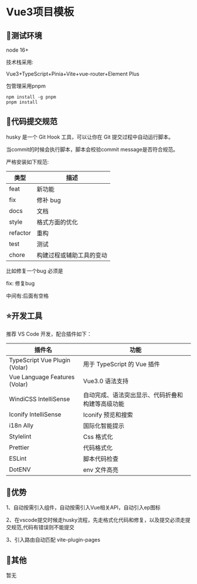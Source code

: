 # Vue3项目模板

## 🐶测试环境

node 16+

技术栈采用:

Vue3+TypeScript+Pinia+Vite+vue-router+Element Plus

包管理采用pnpm

```shell
npm install -g pnpm
pnpm install
```

## 🐯代码提交规范

husky 是一个 Git Hook 工具，可以让你在 Git 提交过程中自动运行脚本。

当commit的时候会执行脚本，脚本会校验commit message是否符合规范。

严格安装如下规范:

| 类型     | 描述                     |
| -------- | ------------------------ |
| feat     | 新功能                   |
| fix      | 修补 bug                 |
| docs     | 文档                     |
| style    | 格式方面的优化           |
| refactor | 重构                     |
| test     | 测试                     |
| chore    | 构建过程或辅助工具的变动 |

比如修复一个bug 必须是

fix: 修复bug

中间有:后面有空格

## ⭐️开发工具

推荐 VS Code 开发，配合插件如下：

| 插件名                        | 功能                                             |
| ----------------------------- | ------------------------------------------------ |
| TypeScript Vue Plugin (Volar) | 用于 TypeScript 的 Vue 插件                      |
| Vue Language Features (Volar) | Vue3.0 语法支持                                  |
| WindiCSS IntelliSense         | 自动完成、语法突出显示、代码折叠和构建等高级功能 |
| Iconify IntelliSense          | Iconify 预览和搜索                               |
| i18n Ally                     | 国际化智能提示                                   |
| Stylelint                     | Css 格式化                                       |
| Prettier                      | 代码格式化                                       |
| ESLint                        | 脚本代码检查                                     |
| DotENV                        | env 文件高亮                                     |

## 🚀优势

1、自动按需引入组件，自动按需引入Vue相关API，自动引入ep图标

2、在vscode提交时候走husky流程，先走格式化代码和修复，以及提交必须走提交规范,代码有错误则不能提交

3、引入路由自动匹配 vite-plugin-pages

## 🐷其他

暂无
